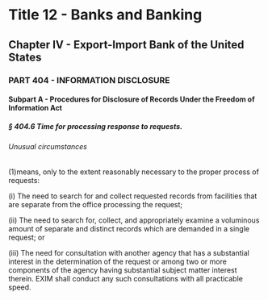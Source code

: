 
# Title 12 - Banks and Banking
## Chapter IV - Export-Import Bank of the United States
### PART 404 - INFORMATION DISCLOSURE
#### Subpart A - Procedures for Disclosure of Records Under the Freedom of Information Act
##### § 404.6 Time for processing response to requests.
###### Unusual circumstances

(1)means, only to the extent reasonably necessary to the proper process of requests:

(i) The need to search for and collect requested records from facilities that are separate from the office processing the request;

(ii) The need to search for, collect, and appropriately examine a voluminous amount of separate and distinct records which are demanded in a single request; or

(iii) The need for consultation with another agency that has a substantial interest in the determination of the request or among two or more components of the agency having substantial subject matter interest therein. EXIM shall conduct any such consultations with all practicable speed.
